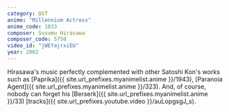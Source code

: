 ```yaml
---
category: OST
anime: "Millennium Actress"
anime_code: 1033
composer: Susumu Hirasawa
composer_code: 5750
video_id: "jWEYajrxiEU"
year: 2002
---
```

Hirasawa's music perfectly complemented with other Satoshi Kon's works such as [Paprika]({{ site.url_prefixes.myanimelist.anime }}/1943), [Paranoia Agent]({{ site.url_prefixes.myanimelist.anime }}/323). And, of course, nobody can forget his [Berserk]({{ site.url_prefixes.myanimelist.anime }}/33) [tracks]({{ site.url_prefixes.youtube.video }}/auLopgsgJ_s).